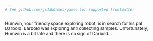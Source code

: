 ```yaml
---
# See github.com/js13kGames/games for supported frontmatter
---
```

Humwin, your friendly space exploring robot, is in search for his pal Darbold. Darbold was exploring and collecting samples. Unfortunately, Humwin is a bit late and there is no sign of Darbold…